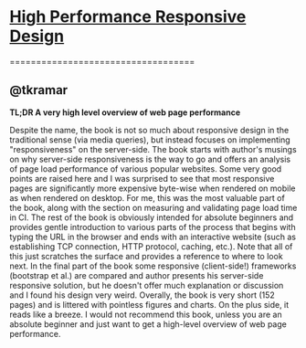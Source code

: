 # [High Performance Responsive Design](http://www.amazon.com/High-Performance-Responsive-Design-Building/dp/1491949988?tag=rubyslava0f-20)
===================================

## @tkramar

**TL;DR A very high level overview of web page performance**

Despite the name, the book is not so much about responsive design in the traditional sense (via media queries), but instead focuses on implementing "responsiveness" on the server-side. The book starts with author's musings on why server-side responsiveness is the way to go and offers an analysis of page load performance of various popular websites. Some very good points are raised here and I was surprised to see that most responsive pages are significantly more expensive byte-wise when rendered on mobile as when rendered on desktop. For me, this was the most valuable part of the book, along with the section on measuring and validating page load time in CI. The rest of the book is obviously intended for absolute beginners and provides gentle introduction to various parts of the process that begins with typing the URL in the browser and ends with an interactive website (such as establishing TCP connection, HTTP protocol, caching, etc.). Note that all of this just scratches the surface and provides a reference to where to look next. In the final part of the book some responsive (client-side!) frameworks (bootstrap et al.) are compared and author presents his server-side responsive solution, but he doesn't offer much explanation or discussion and I found his design very weird. Overally, the book is very short (152 pages) and is littered with pointless figures and charts. On the plus side, it reads like a breeze. I would not recommend this book, unless you are an absolute beginner and just want to get a high-level overview of web page performance.
